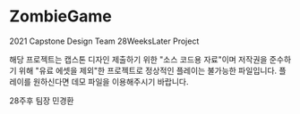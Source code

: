 # ZombieGame
2021 Capstone Design Team 28WeeksLater Project 

해당 프로젝트는 캡스톤 디자인 제출하기 위한 "소스 코드용 자료"이며 저작권을 준수하기 위해 "유료 에셋을 제외"한 프로젝트로 정상적인 플레이는 불가능한 파일입니다.
플레이를 원하신다면 데모 파일을 이용해주시기 바랍니다.

28주후 팀장 민경환
